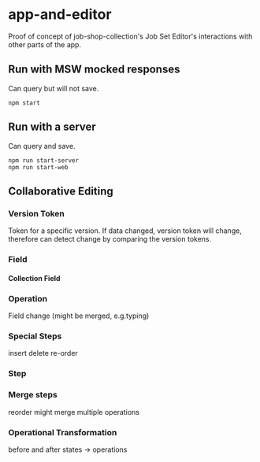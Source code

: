 # app-and-editor
Proof of concept of job-shop-collection's Job Set Editor's interactions with other parts of the app.

## Run with MSW mocked responses
Can query but will not save.
```
npm start
```

## Run with a server
Can query and save.
```
npm run start-server
npm run start-web
```

## Collaborative Editing

### Version Token
Token for a specific version. If data changed, version token will change, therefore can detect change by comparing the version tokens.

### Field

#### Collection Field

### Operation
Field change (might be merged, e.g.typing)

### Special Steps
insert
delete
re-order

### Step

### Merge steps
reorder might merge multiple operations

### Operational Transformation
before and after states -> operations
